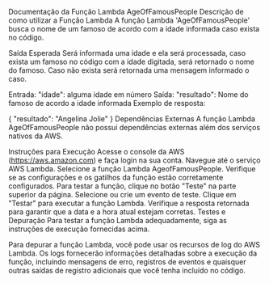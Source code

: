 Documentação da Função Lambda AgeOfFamousPeople
Descrição de como utilizar a Função Lambda
A função Lambda 'AgeOfFamousPeople' busca o nome de um famoso de acordo com a idade informada caso exista no código.

Saída Esperada
Será informada uma idade e ela será processada, caso exista um famoso no código com a idade digitada, será retornado o nome do famoso. Caso não exista será retornada uma mensagem informado o caso.

Entrada: "idade": alguma idade em número
Saída:
"resultado": Nome do famoso de acordo a idade informada
Exemplo de resposta:

{
    "resultado": "Angelina Jolie"
}
Dependências Externas
A função Lambda AgeOfFamousPeople não possui dependências externas além dos serviços nativos da AWS.

Instruções para Execução
Acesse o console da AWS (https://aws.amazon.com) e faça login na sua conta.
Navegue até o serviço AWS Lambda.
Selecione a função Lambda AgeofFamousPeople.
Verifique se as configurações e os gatilhos da função estão corretamente configurados.
Para testar a função, clique no botão "Teste" na parte superior da página.
Selecione ou crie um evento de teste.
Clique em "Testar" para executar a função Lambda.
Verifique a resposta retornada para garantir que a data e a hora atual estejam corretas.
Testes e Depuração
Para testar a função Lambda adequadamente, siga as instruções de execução fornecidas acima.

Para depurar a função Lambda, você pode usar os recursos de log do AWS Lambda. Os logs fornecerão informações detalhadas sobre a execução da função, incluindo mensagens de erro, registros de eventos e quaisquer outras saídas de registro adicionais que você tenha incluído no código.
